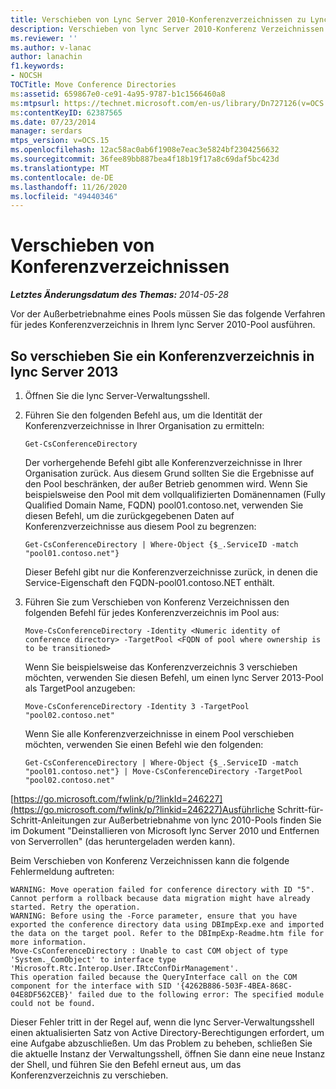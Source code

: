 ```yaml
---
title: Verschieben von Lync Server 2010-Konferenzverzeichnissen zu Lync Server 2013
description: Verschieben von lync Server 2010-Konferenz Verzeichnissen nach lync Server 2013
ms.reviewer: ''
ms.author: v-lanac
author: lanachin
f1.keywords:
- NOCSH
TOCTitle: Move Conference Directories
ms:assetid: 659867e0-ce91-4a95-9787-b1c1566460a8
ms:mtpsurl: https://technet.microsoft.com/en-us/library/Dn727126(v=OCS.15)
ms:contentKeyID: 62387565
ms.date: 07/23/2014
manager: serdars
mtps_version: v=OCS.15
ms.openlocfilehash: 12ac58ac0ab6f1908e7eac3e5824bf2304256632
ms.sourcegitcommit: 36fee89bb887bea4f18b19f17a8c69daf5bc423d
ms.translationtype: MT
ms.contentlocale: de-DE
ms.lasthandoff: 11/26/2020
ms.locfileid: "49440346"
---
```

# <a name="move-conference-directories"></a>Verschieben von Konferenzverzeichnissen

<div data-xmlns="http://www.w3.org/1999/xhtml">

<div class="topic" data-xmlns="http://www.w3.org/1999/xhtml" data-msxsl="urn:schemas-microsoft-com:xslt" data-cs="https://msdn.microsoft.com/">

<div data-asp="https://msdn2.microsoft.com/asp">



</div>

<div id="mainSection">

<div id="mainBody">

<span> </span>

_**Letztes Änderungsdatum des Themas:** 2014-05-28_

Vor der Außerbetriebnahme eines Pools müssen Sie das folgende Verfahren für jedes Konferenzverzeichnis in Ihrem lync Server 2010-Pool ausführen.

<div>

## <a name="to-move-a-conference-directory-to-lync-server-2013"></a>So verschieben Sie ein Konferenzverzeichnis in lync Server 2013

1.  Öffnen Sie die lync Server-Verwaltungsshell.

2.  Führen Sie den folgenden Befehl aus, um die Identität der Konferenzverzeichnisse in Ihrer Organisation zu ermitteln:
    
        Get-CsConferenceDirectory
    
    Der vorhergehende Befehl gibt alle Konferenzverzeichnisse in Ihrer Organisation zurück. Aus diesem Grund sollten Sie die Ergebnisse auf den Pool beschränken, der außer Betrieb genommen wird. Wenn Sie beispielsweise den Pool mit dem vollqualifizierten Domänennamen (Fully Qualified Domain Name, FQDN) pool01.contoso.net, verwenden Sie diesen Befehl, um die zurückgegebenen Daten auf Konferenzverzeichnisse aus diesem Pool zu begrenzen:
    
        Get-CsConferenceDirectory | Where-Object {$_.ServiceID -match "pool01.contoso.net"}
    
    Dieser Befehl gibt nur die Konferenzverzeichnisse zurück, in denen die Service-Eigenschaft den FQDN-pool01.contoso.NET enthält.

3.  Führen Sie zum Verschieben von Konferenz Verzeichnissen den folgenden Befehl für jedes Konferenzverzeichnis im Pool aus:
    
        Move-CsConferenceDirectory -Identity <Numeric identity of conference directory> -TargetPool <FQDN of pool where ownership is to be transitioned>
    
    Wenn Sie beispielsweise das Konferenzverzeichnis 3 verschieben möchten, verwenden Sie diesen Befehl, um einen lync Server 2013-Pool als TargetPool anzugeben:
    
        Move-CsConferenceDirectory -Identity 3 -TargetPool "pool02.contoso.net"
    
    Wenn Sie alle Konferenzverzeichnisse in einem Pool verschieben möchten, verwenden Sie einen Befehl wie den folgenden:
    
        Get-CsConferenceDirectory | Where-Object {$_.ServiceID -match "pool01.contoso.net"} | Move-CsConferenceDirectory -TargetPool "pool02.contoso.net"

[https://go.microsoft.com/fwlink/p/?linkId=246227](https://go.microsoft.com/fwlink/p/?linkid=246227)Ausführliche Schritt-für-Schritt-Anleitungen zur Außerbetriebnahme von lync 2010-Pools finden Sie im Dokument "Deinstallieren von Microsoft lync Server 2010 und Entfernen von Serverrollen" (das heruntergeladen werden kann).

Beim Verschieben von Konferenz Verzeichnissen kann die folgende Fehlermeldung auftreten:

    WARNING: Move operation failed for conference directory with ID "5". Cannot perform a rollback because data migration might have already started. Retry the operation.
    WARNING: Before using the -Force parameter, ensure that you have exported the conference directory data using DBImpExp.exe and imported the data on the target pool. Refer to the DBImpExp-Readme.htm file for more information.
    Move-CsConferenceDirectory : Unable to cast COM object of type 'System._ComObject' to interface type 'Microsoft.Rtc.Interop.User.IRtcConfDirManagement'. 
    This operation failed because the QueryInterface call on the COM component for the interface with SID '{4262B886-503F-4BEA-868C-04E8DF562CEB}' failed due to the following error: The specified module could not be found.

Dieser Fehler tritt in der Regel auf, wenn die lync Server-Verwaltungsshell einen aktualisierten Satz von Active Directory-Berechtigungen erfordert, um eine Aufgabe abzuschließen. Um das Problem zu beheben, schließen Sie die aktuelle Instanz der Verwaltungsshell, öffnen Sie dann eine neue Instanz der Shell, und führen Sie den Befehl erneut aus, um das Konferenzverzeichnis zu verschieben.

</div>

</div>

<span> </span>

</div>

</div>

</div>

